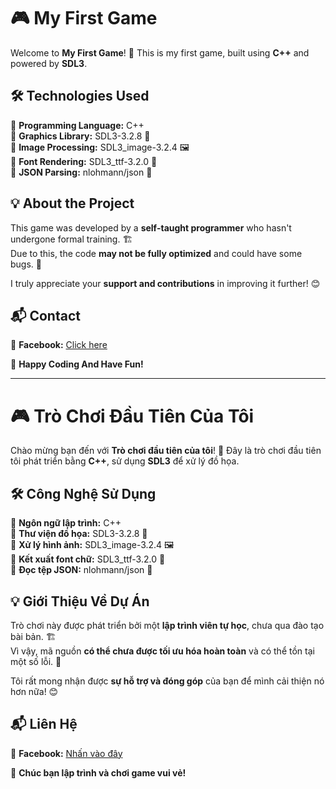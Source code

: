 # 🎮 My First Game  

Welcome to **My First Game**! 🎉 This is my first game, built using **C++** and powered by **SDL3**.  

## 🛠 Technologies Used  
🔹 **Programming Language:** C++  
🔹 **Graphics Library:** SDL3-3.2.8 🎨  
🔹 **Image Processing:** SDL3_image-3.2.4 🖼  
🔹 **Font Rendering:** SDL3_ttf-3.2.0 🔡  
🔹 **JSON Parsing:** nlohmann/json 📄  

## 💡 About the Project  
This game was developed by a **self-taught programmer** who hasn't undergone formal training. 🏗️  
Due to this, the code **may not be fully optimized** and could have some bugs. 🐛  

I truly appreciate your **support and contributions** in improving it further! 😊 

## 📬 Contact  
📌 **Facebook:** [Click here](https://www.facebook.com/profile.php?id=61572974901522)  

🚀 **Happy Coding And Have Fun!**  

---

# 🎮 Trò Chơi Đầu Tiên Của Tôi  

Chào mừng bạn đến với **Trò chơi đầu tiên của tôi**! 🎉 Đây là trò chơi đầu tiên tôi phát triển bằng **C++**, sử dụng **SDL3** để xử lý đồ họa.  

## 🛠 Công Nghệ Sử Dụng  
🔹 **Ngôn ngữ lập trình:** C++  
🔹 **Thư viện đồ họa:** SDL3-3.2.8 🎨  
🔹 **Xử lý hình ảnh:** SDL3_image-3.2.4 🖼  
🔹 **Kết xuất font chữ:** SDL3_ttf-3.2.0 🔡  
🔹 **Đọc tệp JSON:** nlohmann/json 📄  

## 💡 Giới Thiệu Về Dự Án  
Trò chơi này được phát triển bởi một **lập trình viên tự học**, chưa qua đào tạo bài bản. 🏗️  
Vì vậy, mã nguồn **có thể chưa được tối ưu hóa hoàn toàn** và có thể tồn tại một số lỗi. 🐛  

Tôi rất mong nhận được **sự hỗ trợ và đóng góp** của bạn để mình cải thiện nó hơn nữa! 😊  

## 📬 Liên Hệ  
📌 **Facebook:** [Nhấn vào đây](https://www.facebook.com/profile.php?id=61572974901522)  

🚀 **Chúc bạn lập trình và chơi game vui vẻ!**  
